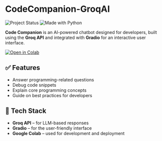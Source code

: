 # CodeCompanion-GroqAI
![Project Status](https://img.shields.io/badge/status-active-brightgreen)
![Made with Python](https://img.shields.io/badge/made%20with-Python-blue)

**Code Companion** is an AI-powered chatbot designed for developers, built using the **Groq API** and integrated with **Gradio** for an interactive user interface.

[![Open in Colab](https://colab.research.google.com/assets/colab-badge.svg)](https://colab.research.google.com/github/Aparnamol-KS/CodeCompanion-GroqAI/blob/main/Groq_Chat_bot.ipynb)

## ✅ Features
- Answer programming-related questions  
- Debug code snippets  
- Explain core programming concepts  
- Guide on best practices for developers

## 🚀 Tech Stack
- **Groq API** – for LLM-based responses  
- **Gradio** – for the user-friendly interface  
- **Google Colab** – used for development and deployment

